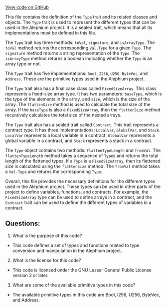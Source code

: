 [View code on GitHub](https://github.com/oxygenium/oxygenium/ralph/src/main/scala/org/oxygenium/ralph/Type.scala)

This file contains the definition of the `Type` trait and its related classes and objects. The `Type` trait is used to represent the different types that can be used in the Alephium project. It is a sealed trait, which means that all its implementations must be defined in this file. 

The `Type` trait has three methods: `toVal`, `signature`, and `isArrayType`. The `toVal` method returns the corresponding `Val.Type` for a given `Type`. The `signature` method returns a string representation of the `Type`. The `isArrayType` method returns a boolean indicating whether the `Type` is an array type or not. 

The `Type` trait has five implementations: `Bool`, `I256`, `U256`, `ByteVec`, and `Address`. These are the primitive types used in the Alephium project. 

The `Type` trait also has a final case class called `FixedSizeArray`. This class represents a fixed-size array type. It has two parameters: `baseType`, which is the type of the elements in the array, and `size`, which is the size of the array. The `flattenSize` method is used to calculate the total size of the array. If the `baseType` is also a `FixedSizeArray`, then the `flattenSize` method recursively calculates the total size of the nested arrays. 

The `Type` trait also has a sealed trait called `Contract`. This trait represents a contract type. It has three implementations: `LocalVar`, `GlobalVar`, and `Stack`. `LocalVar` represents a local variable in a contract, `GlobalVar` represents a global variable in a contract, and `Stack` represents a stack in a contract. 

The `Type` object contains two methods: `flattenTypeLength` and `fromVal`. The `flattenTypeLength` method takes a sequence of `Type`s and returns the total length of the flattened types. If a `Type` is a `FixedSizeArray`, then its flattened size is calculated using the `flattenSize` method. The `fromVal` method takes a `Val.Type` and returns the corresponding `Type`. 

Overall, this file provides the necessary definitions for the different types used in the Alephium project. These types can be used in other parts of the project to define variables, functions, and contracts. For example, the `FixedSizeArray` type can be used to define arrays in a contract, and the `Contract` trait can be used to define the different types of variables in a contract.
## Questions: 
 1. What is the purpose of this code?
- This code defines a set of types and functions related to type conversion and manipulation in the Alephium project.

2. What is the license for this code?
- This code is licensed under the GNU Lesser General Public License version 3 or later.

3. What are some of the available primitive types in this code?
- The available primitive types in this code are Bool, I256, U256, ByteVec, and Address.